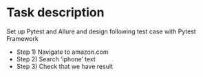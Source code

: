 # Task description

Set up Pytest and Allure and design following test case with Pytest Framework

* Step 1) Navigate to amazon.com
* Step 2) Search ‘iphone’ text
* Step 3) Check that we have result

